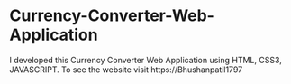 # Currency-Converter-Web-Application
I developed this Currency Converter Web Application using HTML, CSS3, JAVASCRIPT. To see the website visit https://Bhushanpatil1797
